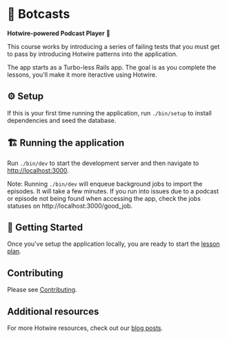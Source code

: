 # 🤖 Botcasts

**Hotwire-powered Podcast Player** 🔌

This course works by introducing a series of failing tests that you must get to
pass by introducing Hotwire patterns into the application.

The app starts as a Turbo-less Rails app. The goal is as you complete the lessons,
you'll make it more iteractive using Hotwire.

## ⚙️  Setup

If this is your first time running the application, run `./bin/setup` to
install dependencies and seed the database.

## 🏗 Running the application

Run `./bin/dev` to start the development server and then navigate to
[http://localhost:3000](http://localhost:3000).

Note: Running `./bin/dev` will enqueue background jobs to import the
episodes. It will take a few minutes.
If you run into issues due to a podcast or episode not being
found when accessing the app, check the jobs statuses
on http://localhost:3000/good_job.

## 🚀 Getting Started

Once you've setup the application locally, you are ready to start the [lesson plan][1].

## Contributing

Please see [Contributing](./CONTRIBUTING.md).

[1]: ./lessons/README.md

## Additional resources

For more Hotwire resources, check out our [blog posts].

[blog posts]: https://thoughtbot.com/blog/tags/hotwire
